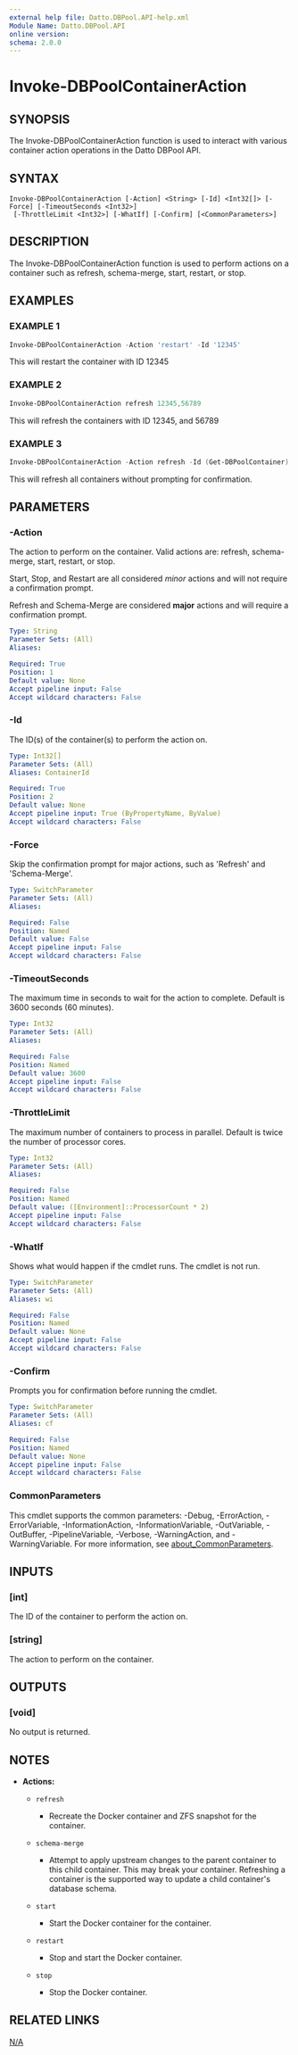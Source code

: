```yaml
---
external help file: Datto.DBPool.API-help.xml
Module Name: Datto.DBPool.API
online version:
schema: 2.0.0
---
```


# Invoke-DBPoolContainerAction

## SYNOPSIS

The Invoke-DBPoolContainerAction function is used to interact with various container action operations in the Datto DBPool API.

## SYNTAX

```
Invoke-DBPoolContainerAction [-Action] <String> [-Id] <Int32[]> [-Force] [-TimeoutSeconds <Int32>]
 [-ThrottleLimit <Int32>] [-WhatIf] [-Confirm] [<CommonParameters>]
```

## DESCRIPTION

The Invoke-DBPoolContainerAction function is used to perform actions on a container such as refresh, schema-merge, start, restart, or stop.

## EXAMPLES

### EXAMPLE 1

```PowerShell
Invoke-DBPoolContainerAction -Action 'restart' -Id '12345'
```

This will restart the container with ID 12345

### EXAMPLE 2

```PowerShell
Invoke-DBPoolContainerAction refresh 12345,56789
```

This will refresh the containers with ID 12345, and 56789

### EXAMPLE 3

```PowerShell
Invoke-DBPoolContainerAction -Action refresh -Id (Get-DBPoolContainer).Id -Force
```

This will refresh all containers without prompting for confirmation.

## PARAMETERS

### -Action

The action to perform on the container.
Valid actions are: refresh, schema-merge, start, restart, or stop.

Start, Stop, and Restart are all considered _minor_ actions and will not require a confirmation prompt.

Refresh and Schema-Merge are considered **major** actions and will require a confirmation prompt.

```yaml
Type: String
Parameter Sets: (All)
Aliases:

Required: True
Position: 1
Default value: None
Accept pipeline input: False
Accept wildcard characters: False
```

### -Id

The ID(s) of the container(s) to perform the action on.

```yaml
Type: Int32[]
Parameter Sets: (All)
Aliases: ContainerId

Required: True
Position: 2
Default value: None
Accept pipeline input: True (ByPropertyName, ByValue)
Accept wildcard characters: False
```

### -Force

Skip the confirmation prompt for major actions, such as 'Refresh' and 'Schema-Merge'.

```yaml
Type: SwitchParameter
Parameter Sets: (All)
Aliases:

Required: False
Position: Named
Default value: False
Accept pipeline input: False
Accept wildcard characters: False
```

### -TimeoutSeconds

The maximum time in seconds to wait for the action to complete.
Default is 3600 seconds (60 minutes).

```yaml
Type: Int32
Parameter Sets: (All)
Aliases:

Required: False
Position: Named
Default value: 3600
Accept pipeline input: False
Accept wildcard characters: False
```

### -ThrottleLimit

The maximum number of containers to process in parallel.
Default is twice the number of processor cores.

```yaml
Type: Int32
Parameter Sets: (All)
Aliases:

Required: False
Position: Named
Default value: ([Environment]::ProcessorCount * 2)
Accept pipeline input: False
Accept wildcard characters: False
```

### -WhatIf

Shows what would happen if the cmdlet runs.
The cmdlet is not run.

```yaml
Type: SwitchParameter
Parameter Sets: (All)
Aliases: wi

Required: False
Position: Named
Default value: None
Accept pipeline input: False
Accept wildcard characters: False
```

### -Confirm

Prompts you for confirmation before running the cmdlet.

```yaml
Type: SwitchParameter
Parameter Sets: (All)
Aliases: cf

Required: False
Position: Named
Default value: None
Accept pipeline input: False
Accept wildcard characters: False
```

### CommonParameters
This cmdlet supports the common parameters: -Debug, -ErrorAction, -ErrorVariable, -InformationAction, -InformationVariable, -OutVariable, -OutBuffer, -PipelineVariable, -Verbose, -WarningAction, and -WarningVariable. For more information, see [about_CommonParameters](http://go.microsoft.com/fwlink/?LinkID=113216).

## INPUTS

### [int]

The ID of the container to perform the action on.

### [string]

The action to perform on the container.

## OUTPUTS

### [void]

No output is returned.

## NOTES

- **Actions:**

  - `refresh`
    - Recreate the Docker container and ZFS snapshot for the container.
  - `schema-merge`
    - Attempt to apply upstream changes to the parent container to this child container.
        This may break your container.
        Refreshing a container is the supported way to update a child container's database schema.
  - `start`
    - Start the Docker container for the container.

  - `restart`
    - Stop and start the Docker container.

  - `stop`
    - Stop the Docker container.

## RELATED LINKS

[N/A]()
